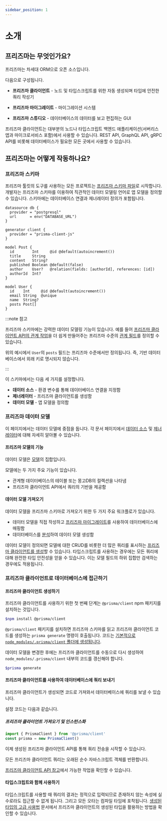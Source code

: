 ```yaml
---
sidebar_position: 1
---
```


# 소개

## 프리즈마는 무엇인가요?

프리즈마는 차세대 ORM으로 오픈 소스입니다.

다음으로 구성됩니다.

- **프리즈마 클라이언트** - 노드 및 타입스크립트를 위한 자동 생성되며 타입에 안전한 쿼리 작성기

- **프리즈마 마이그레이트** - 마이그레이션 시스템
- **프리즈마 스튜디오** - 데이터베이스의 데이터를 보고 편집하는 GUI

프리즈마 클라이언트는 대부분의 노드나 타입스크립트 백엔드 애플리케이션(서버리스 앱과 마이크로서비스 포함)에서 사용할 수 있습니다. REST API, GraphQL API, gRPC API를 비롯해 데이터베이스가 필요한 모든 곳에서 사용할 수 있습니다.

## 프리즈마는 어떻게 작동하나요?

### 프리즈마 스키마

프리즈마 툴킷의 도구를 사용하는 모든 프로젝트는 [프리즈마 스키마 파일](./components/schema/index.md)로 시작합니다. 개발자는 프리즈마 스키마를 이용하여 직관적인 데이터 모델링 언어로 앱 모델을 정의할 수 있습니다. 스키마에는 데이터베이스 연결과 제너레이터 정의가 포함됩니다.

```prisma
datasource db {
  provider = "postgresql"
  url      = env("DATABASE_URL")
}

generator client {
  provider = "prisma-client-js"
}

model Post {
  id        Int     @id @default(autoincrement())
  title     String
  content   String?
  published Boolean @default(false)
  author    User?   @relation(fields: [authorId], references: [id])
  authorId  Int?
}

model User {
  id    Int     @id @default(autoincrement())
  email String  @unique
  name  String?
  posts Post[]
}
```

:::note 참고

프리즈마 스키마에는 강력한 데이터 모델링 기능이 있습니다. 예를 들어 [프리즈마 클라이언트 API의 관계 작업](./components/client/relation-queries/index.md)을 더 쉽게 만들어주는 프리즈마 수준의 [관계 필드](./components/schema/relations/index.md)를 정의할 수 있습니다.

위의 예시에서 `User`의 `posts` 필드는 프리즈마 수준에서만 정의됩니다. 즉, 기반 데이터베이스에서 외래 키로 명시되지 않습니다.

:::

이 스키마에서는 다음 세 가지를 설정합니다.

- **데이터 소스** - 환경 변수를 통해 데이터베이스 연결을 지정함
- **제너레이터** - 프리즈마 클라이언트를 생성함
- **데이터 모델** - 앱 모델을 정의함

### 프리즈마 데이터 모델

이 페이지에서는 데이터 모델에 중점을 둡니다. 각 문서 페이지에서 [데이터 소스](./components/schema/data-sources.md) 및 [제너레이터](./components/schema/generators.md)에 대해 자세히 알아볼 수 있습니다.

#### 프리즈마 모델의 기능

데이터 모델은 [모델](./components/schema/data-model.md#모델-정의하기)의 집합입니다.

모델에는 두 가지 주요 기능이 있습니다.

- 관계형 데이터베이스의 테이블 또는 몽고DB의 컬렉션을 나타냄
- 프리즈마 클라이언트 API에서 쿼리의 기반을 제공함

#### 데이터 모델 가져오기

데이터 모델을 프리즈마 스키마로 가져오기 위한 두 가지 주요 워크플로가 있습니다.

- 데이터 모델을 직접 작성하고 [프리즈마 마이그레이트](https://www.prisma.io/docs/concepts/components/prisma-migrate)를 사용하여 데이터베이스에 매핑함
- 데이터베이스를 [분석](https://www.prisma.io/docs/concepts/components/introspection)하여 데이터 모델 생성함

데이터 모델이 정의되면 모델에 대한 CRUD를 비롯한 더 많은 쿼리를 표시하는 [프리즈마 클라이언트를 생성](https://www.prisma.io/docs/concepts/components/prisma-client/working-with-prismaclient/generating-prisma-client)할 수 있습니다. 타입스크립트를 사용하는 경우에는 모든 쿼리에 대해 완전한 타입 안전성을 얻을 수 있습니다. 이는 모델 필드의 하위 집합만 검색하는 경우에도 적용됩니다.

### 프리즈마 클라이언트로 데이터베이스에 접근하기

#### 프리즈마 클라이언트 생성하기

프리즈마 클라이언트를 사용하기 위한 첫 번째 단계는 `@prisma/client` npm 패키지를 설치하는 것입니다.

```bash
$npm install @prisma/client
```

`@prisma/client` 패키지를 설치하면 프리즈마 스키마를 읽고 프리즈마 클라이언트 코드를 생성하는 `prisma generate` 명령이 호출됩니다. 코드는 [기본적으로 `node_modules/.prisma/client` 폴더에 생성됩니다](https://www.prisma.io/docs/concepts/components/prisma-client/working-with-prismaclient/generating-prisma-client#the-prismaclient-npm-package).

데이터 모델을 변경한 후에는 프리즈마 클라이언트를 수동으로 다시 생성하여 `node_modules/.prisma/client` 내부의 코드를 갱신해야 합니다.

```bash
$prisma generate
```

#### 프리즈마 클라이언트를 사용하여 데이터베이스에 쿼리 보내기

프리즈마 클라이언트가 생성되면 코드로 가져와서 데이터베이스에 쿼리를 보낼 수 있습니다.

설정 코드는 다음과 같습니다.

##### 프리즈마 클라이언트 가져오기 및 인스턴스화

```ts
import { PrismaClient } from '@prisma/client'
const prisma = new PrismaClient()
```

이제 생성된 프리즈마 클라이언트 API를 통해 쿼리 전송을 시작할 수 있습니다.

모든 프리즈마 클라이언트 쿼리는 오래된 순수 자바스크립트 객체를 반환합니다.

[프리즈마 클라이언트 API 참고](./components/client/index.md)에서 가능한 작업을 확인할 수 있습니다.

#### 타입스크립트와 함께 사용하기

타입스크립트를 사용할 때 쿼리의 결과는 정적으로 입력되므로 존재하지 않는 속성에 실수로라도 접근할 수 없게 됩니다. 그리고 모든 오타는 컴파일 타임에 포착됩니다. [생성된 타입의 고급 사용법](https://www.prisma.io/docs/concepts/components/prisma-client/advanced-type-safety/operating-against-partial-structures-of-model-types) 문서에서 프리즈마 클라이언트의 생성된 타입을 활용하는 방법을 확인할 수 있습니다.

